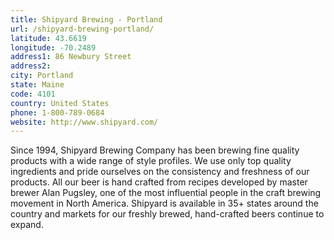 ```yaml
---
title: Shipyard Brewing - Portland
url: /shipyard-brewing-portland/
latitude: 43.6619
longitude: -70.2489
address1: 86 Newbury Street
address2: 
city: Portland
state: Maine
code: 4101
country: United States
phone: 1-800-789-0684
website: http://www.shipyard.com/
---
```

Since 1994, Shipyard Brewing Company has been brewing fine quality products with a wide range of style profiles. We use only top quality ingredients and pride ourselves on the consistency and freshness of our products. All our beer is hand crafted from recipes developed by master brewer Alan Pugsley, one of the most influential people in the craft brewing movement in North America.  Shipyard is available in 35+ states around the country and markets for our freshly brewed, hand-crafted beers continue to expand.
